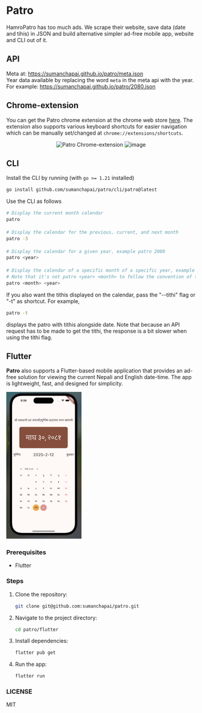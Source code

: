 # Patro

HamroPatro has too much ads. We scrape their website, save data (date and tihis)
in JSON and build alternative simpler ad-free mobile app, website and CLI out of
it.

## API

Meta at: <https://sumanchapai.github.io/patro/meta.json>\
Year data available by replacing the word `meta` in the meta api with the year.
For example: <https://sumanchapai.github.io/patro/2080.json>

## Chrome-extension

You can get the Patro chrome extension at the chrome web store
[here](https://chromewebstore.google.com/detail/patro/mnagbabdhfjkajadblahmbbddecinhml).
The extension also supports various keyboard shortcuts for easier navigation
which can be manually set/changed at `chrome://extensions/shortcuts`.

<p align='center'>
<img width="40%" height="350px" alt='Patro Chrome-extension' src="https://lh3.googleusercontent.com/fNbkcQY4EYpYh3prVBSccUbiuNxHAKpEssoWJj9OP6EZAtWtv95anq4CPuuBJpkNPB4dgN3uBLZ3D2cMg5zOk0w4kQs=s1280-w1280-h800">
<img width="40%" height="350px" alt="image" src="https://github.com/sumanchapai/patro/assets/114323952/92e42d73-f7f0-4037-99d9-32d3f07eaa96">
</p>

## CLI

Install the CLI by running (with `go >= 1.21` installed)

```bash
go install github.com/sumanchapai/patro/cli/patro@latest
```

Use the CLI as follows

```bash
# Display the current month calendar
patro

# Display the calendar for the previous, current, and next month
patro -3

# Display the calendar for a given year, example patro 2080
patro <year>

# Display the calendar of a specific month of a specific year, example patro 7 2080
# Note that it's not patro <year> <month> to follow the convention of the cal command
patro <month> <year>
```

If you also want the tithis displayed on the calendar, pass the "--tithi" flag
or "-t" as shortcut. For example,

```bash
patro -t
```

displays the patro with tithis alongside date. Note that because an API request
has to be made to get the tithi, the response is a bit slower when using the
tithi flag.

## Flutter
**Patro** also supports a Flutter-based mobile application that provides an ad-free solution for viewing the current Nepali and English date-time. The app is lightweight, fast, and designed for simplicity.

<img src="flutter/assets/screenshot.jpg" alt="Patro App Screenshot" width="200">

### Prerequisites
- Flutter


### Steps
1. Clone the repository:
   ```sh
   git clone git@github.com:sumanchapai/patro.git
   ```
2. Navigate to the project directory:
   ```sh
   cd patro/flutter

   ```
3. Install dependencies:
   ```sh
   flutter pub get
   ```
4. Run the app:
   ```sh
   flutter run
   ```

### LICENSE
MIT

